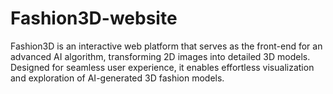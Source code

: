 # Fashion3D-website
Fashion3D is an interactive web platform that serves as the front-end for an advanced AI algorithm, transforming 2D images into detailed 3D models. Designed for seamless user experience, it enables effortless visualization and exploration of AI-generated 3D fashion models.
